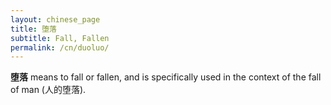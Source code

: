 ```yaml
---
layout: chinese_page
title: 堕落
subtitle: Fall, Fallen
permalink: /cn/duoluo/
---
```


**堕落** means to fall or fallen, and is specifically used in the context of the fall of man (人的堕落).
